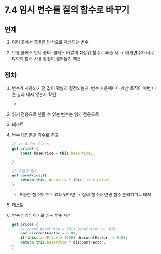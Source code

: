 # 7.4 임시 변수를 질의 함수로 바꾸기

## 언제

1. 여러 곳에서 똑같은 방식으로 계산되는 변수

2. 보통 클래스 안이 좋다. 클래스 바깥의 최상위 함수로 추출 시 -> 매개변수가 너무 많아져 함수 사용 장점이 줄어들기 때문

## 절차

1. 변수가 사용되기 전 값이 확실히 결정되는지, 변수 사용때마다 계산 로직이 매번 다른 결과 내지 않는지 확인

    - 

2. 읽기 전용으로 만들 수 있는 변수는 읽기 전용으로

3. 테스트

4. 변수 대입문을 함수로 추출

    ```javascript
    // in Order Class
    get price(){
        const basePrice = this.basePrice;
        ...
    }

    // 추출한 함수
    get basePrice(){
        return this._quantity * this._item.price;
    }
    ```

    - 추출한 함수가 부수 효과 있다면 -> 질의 함수와 변경 함수 분리하기로 대처

5. 테스트

6. 변수 인라인하기로 임시 변수 제거

    ```javascript
    get price(){
        // const basePrice = this.basePrice; <- 삭제
        var discountFactor = 0.98;
        if(this.basePrice > 1000) discountFactor -= 0.03;
        return this.basePrice * discountFactor;
    }
    ```
